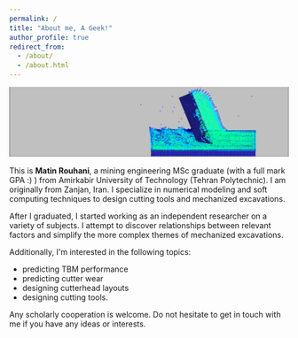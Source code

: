 ```yaml
---
permalink: /
title: "About me, A Geek!"
author_profile: true
redirect_from: 
  - /about/
  - /about.html
---
```

![intro](https://github.com/matinrouhani/matinrouhani.github.io/blob/master/images/51.jpeg?raw=true)


This is **Matin Rouhani**, a mining engineering MSc graduate (with a full mark GPA :) ) from Amirkabir University of Technology (Tehran Polytechnic). I am originally from Zanjan, Iran. I specialize in numerical modeling and soft computing techniques to design cutting tools and mechanized excavations. 

After I graduated, I started working as an independent researcher on a variety of subjects. I attempt to discover relationships between relevant factors and simplify the more complex themes of mechanized excavations.

Additionally, I'm interested in the following topics: 
*  predicting TBM performance
*  predicting cutter wear
*  designing cutterhead layouts
*  designing cutting tools.

Any scholarly cooperation is welcome. Do not hesitate to get in touch with me if you have any ideas or interests.
